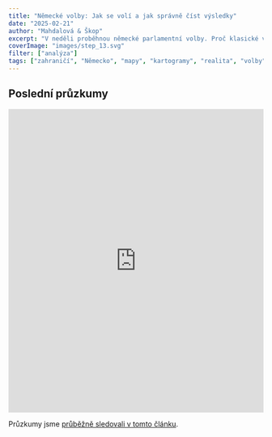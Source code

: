 ```yaml
---
title: "Německé volby: Jak se volí a jak správně číst výsledky"
date: "2025-02-21"
author: "Mahdalová & Škop"
excerpt: "V neděli proběhnou německé parlamentní volby. Proč klasické volební mapy nejsou vždy nejlepší volbou a jak správně číst výsledky."
coverImage: "images/step_13.svg"
filter: ["analýza"]
tags: ["zahraničí", "Německo", "mapy", "kartogramy", "realita", "volby"]
---
```


<ScrollyTelling yamlFile="scrollytelling.yaml" />

## Poslední průzkumy

<iframe src='https://flo.uri.sh/visualisation/21700335/embed' title='Interactive or visual content' className='flourish-embed-iframe' frameBorder='0' scrolling='no' width='100%' height='600px'></iframe>

Průzkumy jsme [průběžně sledovali v tomto článku](/clanek/mandaty-nemecky-volebni-model).